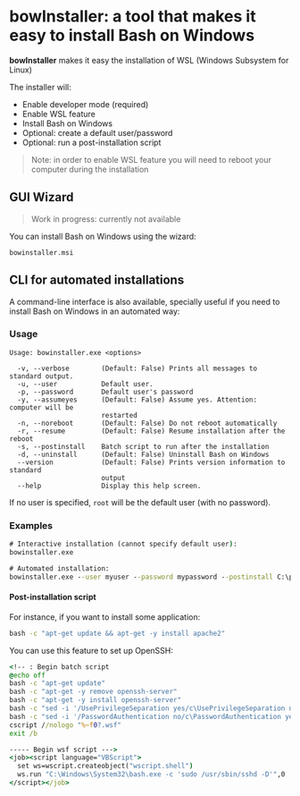 
# bowInstaller: a tool that makes it easy to install Bash on Windows

**bowInstaller** makes it easy the installation of WSL (Windows Subsystem for Linux)

The installer will:

 * Enable developer mode (required)
 * Enable WSL feature
 * Install Bash on Windows
 * Optional: create a default user/password
 * Optional: run a post-installation script

> Note: in order to enable WSL feature you will need to reboot your computer
> during the installation

## GUI Wizard

> Work in progress: currently not available

You can install Bash on Windows using the wizard:

```
bowinstaller.msi
```

<!--
# TODO: add a screenshot
-->

## CLI for automated installations

A command-line interface is also available, specially useful if you need to install Bash on Windows in an automated way:

### Usage

```
Usage: bowinstaller.exe <options>

  -v, --verbose        (Default: False) Prints all messages to standard output.
  -u, --user           Default user.
  -p, --password       Default user's password
  -y, --assumeyes      (Default: False) Assume yes. Attention: computer will be
                       restarted
  -n, --noreboot       (Default: False) Do not reboot automatically
  -r, --resume         (Default: False) Resume installation after the reboot
  -s, --postinstall    Batch script to run after the installation
  -d, --uninstall      (Default: False) Uninstall Bash on Windows
  --version            (Default: False) Prints version information to standard
                       output
  --help               Display this help screen.
```

If no user is specified, `root` will be the default user (with no password).

### Examples

```bat
# Interactive installation (cannot specify default user):
bowinstaller.exe

# Automated installation:
bowinstaller.exe --user myuser --password mypassword --postinstall C:\postinstall.bat
```

#### Post-installation script

For instance, if you want to install some application:

```bat
bash -c "apt-get update && apt-get -y install apache2"
```

You can use this feature to set up OpenSSH:

```bat
<!-- : Begin batch script
@echo off
bash -c "apt-get update"
bash -c "apt-get -y remove openssh-server"
bash -c "apt-get -y install openssh-server"
bash -c "sed -i '/UsePrivilegeSeparation yes/c\UsePrivilegeSeparation no' /etc/ssh/sshd_config"
bash -c "sed -i '/PasswordAuthentication no/c\PasswordAuthentication yes' /etc/ssh/sshd_config"
cscript //nologo "%~f0?.wsf"
exit /b

----- Begin wsf script --->
<job><script language="VBScript">
  set ws=wscript.createobject("wscript.shell")
  ws.run "C:\Windows\System32\bash.exe -c 'sudo /usr/sbin/sshd -D'",0
</script></job>
```
